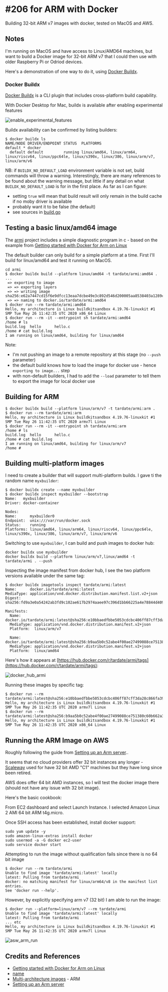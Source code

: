 # #206 for ARM with Docker

Building 32-bit ARM v7 images with docker, tested on MacOS and AWS.

## Notes

I'm running on MacOS and have access to Linux/AMD64 machines,
but want to build a Docker image for 32-bit ARM v7 that I could then use with older Raspberry Pi or Odriod devices.

Here's a demonstration of one way to do it, using [Docker Buildx](https://docs.docker.com/buildx/working-with-buildx/).

### Docker Buildx

[Docker Buildx](https://docs.docker.com/buildx/working-with-buildx/) is a CLI plugin that includes cross-platform build capability.

With Docker Desktop for Mac, buildx is available after enabling experimental features

![enable_experimental_features](./assets/enable_experimental_features.png?raw=true)

Buildx availability can be confirmed by listing builders:

```
$ docker buildx ls
NAME/NODE DRIVER/ENDPOINT STATUS  PLATFORMS
default * docker
  default default         running linux/amd64, linux/arm64, linux/riscv64, linux/ppc64le, linux/s390x, linux/386, linux/arm/v7, linux/arm/v6
```

NB: if `BUILDX_NO_DEFAULT_LOAD` environment variable is not set, build commands will throw a warning.
Interestingly, there are many references to be found about the warning message, but little if any detail
on what `BUILDX_NO_DEFAULT_LOAD` is for in the first place. As far as I can figure:

* setting `true` will mean that build result will only remain in the build cache if no moby driver is available
* probably want it to be false (the default)
* see sources in [build.go](https://github.com/docker/buildx/blob/master/build/build.go#L1058)

## Testing a basic linux/amd64 image

The [armi](./armi) project includes a simple diagnostic program in c - based on the example from
[Getting started with Docker for Arm on Linux](https://www.docker.com/blog/getting-started-with-docker-for-arm-on-linux/)

The default builder can only build for a simple platform at a time.
First I'll build for linux/amd64 and test it running on MacOS.

```
cd armi
$ docker buildx build --platform linux/amd64 -t tardate/armi:amd64 .
...
 => exporting to image
 => => exporting layers
 => => writing image sha256:e62a7447cd15f6e9dfcc13eaa7dcbe49e3c892d546d200005aa8538403a1289c
 => => naming to docker.io/tardate/armi:amd64
$ docker run --rm tardate/armi:amd64
Hello, my architecture is Linux buildkitsandbox 4.19.76-linuxkit #1 SMP Tue May 26 11:42:35 UTC 2020 x86_64 Linux
$ docker run --rm -it --entrypoint sh tardate/armi:amd64
/home # ls
build.log  hello      hello.c
/home # cat build.log
I am running on linux/amd64, building for linux/amd64
```

Note:

* I'm not pushing an image to a remote repository at this stage (no `--push` parameter)
* the default build knows how to load the image for docker use - hence `exporting to image...` step
* with non-default builders, I had to add the `--load` parameter to tell them to export the image for local docker use

## Building for ARM

```
$ docker buildx build --platform linux/arm/v7 -t tardate/armi:arm .
$ docker run --rm tardate/armi:arm
Hello, my architecture is Linux buildkitsandbox 4.19.76-linuxkit #1 SMP Tue May 26 11:42:35 UTC 2020 armv7l Linux
$ docker run --rm -it --entrypoint sh tardate/armi:arm
/home # ls
build.log  hello      hello.c
/home # cat build.log
I am running on linux/amd64, building for linux/arm/v7
/home #
```

## Building multi-platform images

I need to create a builder that will support multi-platform builds. I gave ti the random name `myxbuilder`:

```
$ docker buildx create --name myxbuilder
$ docker buildx inspect myxbuilder --bootstrap
Name:   myxbuilder
Driver: docker-container

Nodes:
Name:      myxbuilder0
Endpoint:  unix:///var/run/docker.sock
Status:    running
Platforms: linux/amd64, linux/arm64, linux/riscv64, linux/ppc64le, linux/s390x, linux/386, linux/arm/v7, linux/arm/v6
```

Switching to use `myxbuilder`, I can build and push images to docker hub:

```
docker buildx use myxbuilder
docker buildx build --platform linux/arm/v7,linux/amd64 -t tardate/armi . --push
```

Inspecting the image manifest from docker hub, I see the two platform versions available under the same tag:

```
$ docker buildx imagetools inspect tardate/armi:latest
Name:      docker.io/tardate/armi:latest
MediaType: application/vnd.docker.distribution.manifest.list.v2+json
Digest:    sha256:fd9a3e0a54242ab3fd9c102ae617b2974aaee97c396d1bb66225a4e78844d409

Manifests:
  Name:      docker.io/tardate/armi:latest@sha256:e10bbaedfbbe5053cdcbc406ff87cff3da28c866fa3901a67b67f261d05baede
  MediaType: application/vnd.docker.distribution.manifest.v2+json
  Platform:  linux/arm/v7

  Name:      docker.io/tardate/armi:latest@sha256:b9aa5b0c52abe4f00ae27499088ce751380c60b662a3a25fdc8e6e6757d1ff0e
  MediaType: application/vnd.docker.distribution.manifest.v2+json
  Platform:  linux/amd64
```

Here's how it appears at [https://hub.docker.com/r/tardate/armi/tags](https://hub.docker.com/r/tardate/armi/tags):

![docker_hub_armi](./assets/docker_hub_armi.png?raw=true)

Running these images by specific tag:

```
$ docker run --rm tardate/armi:latest@sha256:e10bbaedfbbe5053cdcbc406ff87cff3da28c866fa3901a67b67f261d05baede
Hello, my architecture is Linux buildkitsandbox 4.19.76-linuxkit #1 SMP Tue May 26 11:42:35 UTC 2020 armv7l Linux
$ docker run --rm tardate/armi:latest@sha256:b9aa5b0c52abe4f00ae27499088ce751380c60b662a3a25fdc8e6e6757d1ff0e
Hello, my architecture is Linux buildkitsandbox 4.19.76-linuxkit #1 SMP Tue May 26 11:42:35 UTC 2020 x86_64 Linux
```

## Running the ARM Image on AWS

Roughly following the guide from [Setting up an Arm server](https://developer.arm.com/documentation/102475/0100/Setting-up-an-Arm-server)..

It seems that no cloud providers offer 32 bit instances any longer - [Scaleway](https://www.scaleway.com) used for have 32 bit AMD "C1" machines but they have long since been retired.

AWS does offer 64 bit AMD instances, so I will test the docker image there (should not have any issue with 32 bit image).

Here's the basic cookbook:

From EC2 dashboard and select Launch Instance. I selected Amazon Linux 2 AMI 64 bit ARM t4g.micro.

Once SSH access has been established, install docker support:

```
sudo yum update -y
sudo amazon-linux-extras install docker
sudo usermod -a -G docker ec2-user
sudo service docker start
```

Attempting to run the image without qualification fails since there is no 64 bit image

```
$ docker run --rm tardate/armi
Unable to find image 'tardate/armi:latest' locally
latest: Pulling from tardate/armi
docker: no matching manifest for linux/arm64/v8 in the manifest list entries.
See 'docker run --help'.
```

However, by explicitly specifying arm v7 (32 bit) I am able to run the image:

```
$ docker run --platform=linux/arm/v7 --rm tardate/armi
Unable to find image 'tardate/armi:latest' locally
latest: Pulling from tardate/armi
... etc
Hello, my architecture is Linux buildkitsandbox 4.19.76-linuxkit #1 SMP Tue May 26 11:42:35 UTC 2020 armv7l Linux
```

![asw_arm_run](./assets/asw_arm_run.png?raw=true)

## Credits and References

* [Getting started with Docker for Arm on Linux](https://www.docker.com/blog/getting-started-with-docker-for-arm-on-linux/)
* [name](https://www.docker.com/blog/multi-arch-build-and-images-the-simple-way/)
* [Multi-architecture images](https://developer.arm.com/documentation/102475/0100/Multi-architecture-images) - ARM
* [Setting up an Arm server](https://developer.arm.com/documentation/102475/0100/Setting-up-an-Arm-server)
